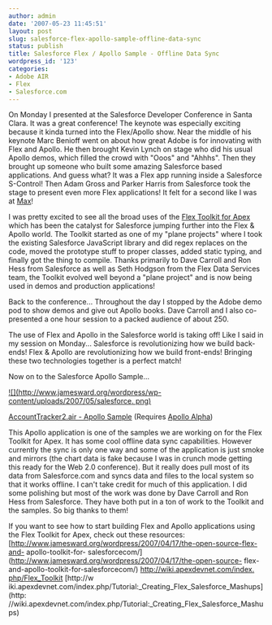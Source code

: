 ```yaml
---
author: admin
date: '2007-05-23 11:45:51'
layout: post
slug: salesforce-flex-apollo-sample-offline-data-sync
status: publish
title: Salesforce Flex / Apollo Sample - Offline Data Sync
wordpress_id: '123'
categories:
- Adobe AIR
- Flex
- Salesforce.com
---
```


On Monday I presented at the Salesforce Developer Conference in Santa Clara.
It was a great conference! The keynote was especially exciting because it
kinda turned into the Flex/Apollo show. Near the middle of his keynote Marc
Benioff went on about how great Adobe is for innovating with Flex and Apollo.
He then brought Kevin Lynch on stage who did his usual Apollo demos, which
filled the crowd with "Ooos" and "Ahhhs". Then they brought up someone who
built some amazing Salesforce based applications. And guess what? It was a
Flex app running inside a Salesforce S-Control! Then Adam Gross and Parker
Harris from Salesforce took the stage to present even more Flex applications!
It felt for a second like I was at [Max](http://www.adobemax2007.com/)!

I was pretty excited to see all the broad uses of the [Flex Toolkit for
Apex](http://wiki.apexdevnet.com/index.php/Flex_Toolkit) which has been the
catalyst for Salesforce jumping further into the Flex & Apollo world. The
Toolkit started as one of my "plane projects" where I took the existing
Salesforce JavaScript library and did regex replaces on the code, moved the
prototype stuff to proper classes, added static typing, and finally got the
thing to compile. Thanks primarily to Dave Carroll and Ron Hess from
Salesforce as well as Seth Hodgson from the Flex Data Services team, the
Toolkit evolved well beyond a "plane project" and is now being used in demos
and production applications!

Back to the conference... Throughout the day I stopped by the Adobe demo pod
to show demos and give out Apollo books. Dave Carroll and I also co-presented
a one hour session to a packed audience of about 250.

The use of Flex and Apollo in the Salesforce world is taking off! Like I said
in my session on Monday... Salesforce is revolutionizing how we build back-
ends! Flex & Apollo are revolutionizing how we build front-ends! Bringing
these two technologies together is a perfect match!

Now on to the Salesforce Apollo Sample...

[![](http://www.jamesward.org/wordpress/wp-content/uploads/2007/05/salesforce.
png)](http://www.jamesward.org/AccountTracker2.air)

[AccountTracker2.air - Apollo
Sample](http://www.jamesward.org/AccountTracker2.air) (Requires [Apollo
Alpha](http://www.adobe.com/go/apollo))

This Apollo application is one of the samples we are working on for the Flex
Toolkit for Apex. It has some cool offline data sync capabilities. However
currently the sync is only one way and some of the application is just smoke
and mirrors (the chart data is fake because I was in crunch mode getting this
ready for the Web 2.0 conference). But it really does pull most of its data
from Salesforce.com and syncs data and files to the local system so that it
works offline. I can't take credit for much of this application. I did some
polishing but most of the work was done by Dave Carroll and Ron Hess from
Salesforce. They have both put in a ton of work to the Toolkit and the
samples. So big thanks to them!

If you want to see how to start building Flex and Apollo applications using
the Flex Toolkit for Apex, check out these resources:
[http://www.jamesward.org/wordpress/2007/04/17/the-open-source-flex-and-
apollo-toolkit-for-
salesforcecom/](http://www.jamesward.org/wordpress/2007/04/17/the-open-source-
flex-and-apollo-toolkit-for-salesforcecom/) [http://wiki.apexdevnet.com/index.
php/Flex_Toolkit](http://wiki.apexdevnet.com/index.php/Flex_Toolkit) [http://w
iki.apexdevnet.com/index.php/Tutorial:_Creating_Flex_Salesforce_Mashups](http:
//wiki.apexdevnet.com/index.php/Tutorial:_Creating_Flex_Salesforce_Mashups)

